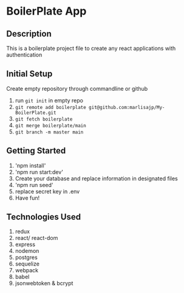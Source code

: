 # BoilerPlate App

## Description

This is a boilerplate project file to create any react applications with authentication

## Initial Setup

Create empty repository through commandline or github

1. run `git init` in empty repo
2. `git remote add boilerplate git@github.com:marlisajp/My-BoilerPlate.git`
3. `git fetch boilerplate`
4. `git merge boilerplate/main`
5. `git branch -m master main`

## Getting Started

1. 'npm install'
2. 'npm run start:dev'
3. Create your database and replace information in designated files
4. 'npm run seed'
5. replace secret key in .env
6. Have fun!

## Technologies Used

1. redux
2. react/ react-dom
3. express
4. nodemon
5. postgres
6. sequelize
7. webpack
8. babel
9. jsonwebtoken & bcrypt
